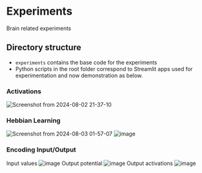 # Experiments
Brain related experiments

## Directory structure
- `experiments` contains the base code for the experiments
- Python scripts in the root folder correspond to Streamlit apps used for experimentation and now demonstration as below.

### Activations
![Screenshot from 2024-08-02 21-37-10](https://github.com/user-attachments/assets/442aa334-fbac-4f9f-8354-cf70de424e13)

### Hebbian Learning
![Screenshot from 2024-08-03 01-57-07](https://github.com/user-attachments/assets/3252c927-cb86-4217-826d-5b3bc82ee486)
![image](https://github.com/user-attachments/assets/7442f696-12d6-4a5c-95fe-69929e6b118d)

### Encoding Input/Output
Input values
![image](https://github.com/user-attachments/assets/4f854de7-93ad-4b67-b69a-389fafdcbfec)
Output potential
![image](https://github.com/user-attachments/assets/13cdb24e-f9fe-4baa-a425-e497dbc1cdfb)
Output activations
![image](https://github.com/user-attachments/assets/a0cbc438-d51d-4e53-807f-3dcd713f2439)
